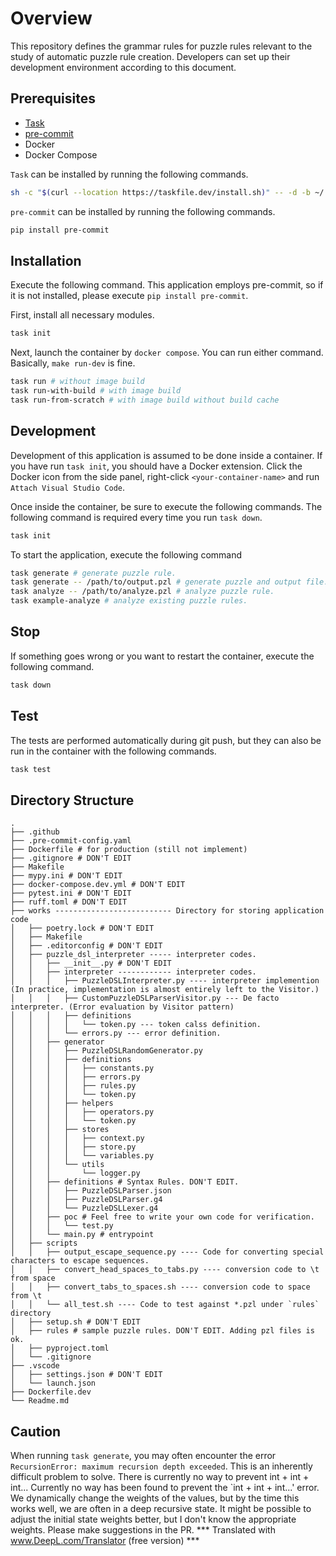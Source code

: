 # Overview

This repository defines the grammar rules for puzzle rules relevant to the study of automatic puzzle rule creation. Developers can set up their development environment according to this document.

## Prerequisites

- [Task](https://taskfile.dev/)
- [pre-commit](https://pre-commit.com/)
- Docker
- Docker Compose


`Task` can be installed by running the following commands.

```bash
sh -c "$(curl --location https://taskfile.dev/install.sh)" -- -d -b ~/.local/bin
```

`pre-commit` can be installed by running the following commands.

```bash
pip install pre-commit
```

## Installation

Execute the following command. This application employs pre-commit, so if it is not installed, please execute `pip install pre-commit`.

First, install all necessary modules.

```bash
task init
```

Next, launch the container by `docker compose`. You can run either command. Basically, `make run-dev` is fine.

```bash
task run # without image build
task run-with-build # with image build
task run-from-scratch # with image build without build cache
```

## Development

Development of this application is assumed to be done inside a container. If you have run `task init`, you should have a Docker extension. Click the Docker icon from the side panel, right-click `<your-container-name>` and run `Attach Visual Studio Code`.

Once inside the container, be sure to execute the following commands. The following command is required every time you run `task down`.

```bash
task init
```

To start the application, execute the following command

```bash
task generate # generate puzzle rule.
task generate -- /path/to/output.pzl # generate puzzle and output file.
task analyze -- /path/to/analyze.pzl # analyze puzzle rule.
task example-analyze # analyze existing puzzle rules.
```

## Stop

If something goes wrong or you want to restart the container, execute the following command.

```bash
task down
```

## Test

The tests are performed automatically during git push, but they can also be run in the container with the following commands.

```bash
task test
```

## Directory Structure

```plaintext
.
├── .github
├── .pre-commit-config.yaml
├── Dockerfile # for production (still not implement)
├── .gitignore # DON'T EDIT
├── Makefile
├── mypy.ini # DON'T EDIT
├── docker-compose.dev.yml # DON'T EDIT
├── pytest.ini # DON'T EDIT
├── ruff.toml # DON'T EDIT
├── works -------------------------- Directory for storing application code
│   ├── poetry.lock # DON'T EDIT
│   ├── Makefile
│   ├── .editorconfig # DON'T EDIT
│   ├── puzzle_dsl_interpreter ----- interpreter codes.
│   │   ├── __init__.py # DON'T EDIT
│   │   ├── interpreter ------------ interpreter codes.
│   │   │   ├── PuzzleDSLInterpreter.py ---- interpreter implemention (In practice, implementation is almost entirely left to the Visitor.)
│   │   │   ├── CustomPuzzleDSLParserVisitor.py --- De facto interpreter. (Error evaluation by Visitor pattern)
│   │   │   ├── definitions
│   │   │   │   └── token.py --- token calss definition.
│   │   │   └── errors.py --- error definition.
│   │   ├── generator
│   │   │   ├── PuzzleDSLRandomGenerator.py
│   │   │   ├── definitions
│   │   │   │   ├── constants.py
│   │   │   │   ├── errors.py
│   │   │   │   ├── rules.py
│   │   │   │   └── token.py
│   │   │   ├── helpers
│   │   │   │   ├── operators.py
│   │   │   │   └── token.py
│   │   │   ├── stores
│   │   │   │   ├── context.py
│   │   │   │   ├── store.py
│   │   │   │   └── variables.py
│   │   │   └── utils
│   │   │       └── logger.py
│   │   ├── definitions # Syntax Rules. DON'T EDIT.
│   │   │   ├── PuzzleDSLParser.json
│   │   │   ├── PuzzleDSLParser.g4
│   │   │   └── PuzzleDSLLexer.g4
│   │   ├── poc # Feel free to write your own code for verification.
│   │   │   └── test.py
│   │   └── main.py # entrypoint
│   ├── scripts
│   │   ├── output_escape_sequence.py ---- Code for converting special characters to escape sequences.
│   │   ├── convert_head_spaces_to_tabs.py ---- conversion code to \t from space
│   │   ├── convert_tabs_to_spaces.sh ---- conversion code to space from \t
│   │   └── all_test.sh ---- Code to test against *.pzl under `rules` directory
│   ├── setup.sh # DON'T EDIT
│   ├── rules # sample puzzle rules. DON'T EDIT. Adding pzl files is ok.
│   ├── pyproject.toml
│   └── .gitignore
├── .vscode
│   ├── settings.json # DON'T EDIT
│   └── launch.json
├── Dockerfile.dev
└── Readme.md
```

## Caution

When running `task generate`, you may often encounter the error `RecursionError: maximum recursion depth exceeded`. This is an inherently difficult problem to solve. There is currently no way to prevent int + int + int... Currently no way has been found to prevent the `int + int + int...' error. We dynamically change the weights of the values, but by the time this works well, we are often in a deep recursive state. It might be possible to adjust the initial state weights better, but I don't know the appropriate weights. Please make suggestions in the PR.
*** Translated with www.DeepL.com/Translator (free version) ***
